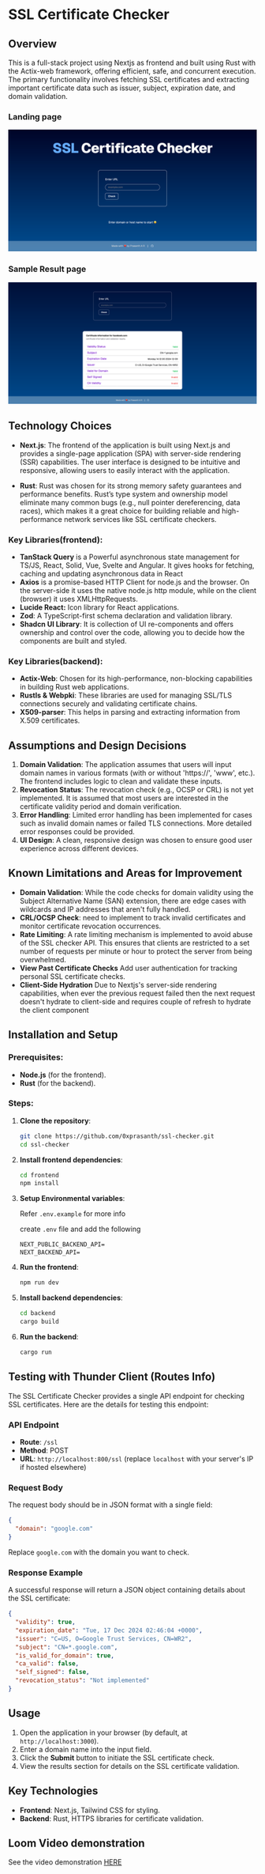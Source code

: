 # SSL Certificate Checker

## Overview

This is a full-stack project using Nextjs as frontend  and built using Rust with the Actix-web framework, offering efficient, safe, and concurrent execution. The primary functionality involves fetching SSL certificates and extracting important certificate data such as issuer, subject, expiration date, and domain validation.

### Landing page
![landing page](./public/images/landing.png)
### Sample Result page
![landing page](./public/images/result.png)

## Technology Choices
- **Next.js**: The frontend of the application is built using Next.js and provides a single-page application (SPA) with server-side rendering (SSR) capabilities. The user interface is designed to be intuitive and responsive, allowing users to easily interact with the application.

- **Rust**: Rust was chosen for its strong memory safety guarantees and performance benefits. Rust’s type system and ownership model eliminate many common bugs (e.g., null pointer dereferencing, data races), which makes it a great choice for building reliable and high-performance network services like SSL certificate checkers.
  


### Key Libraries(frontend):
- **TanStack Query** is a Powerful asynchronous state management for TS/JS, React, Solid, Vue, Svelte and Angular. It gives hooks for fetching, caching and updating asynchronous data in React
- **Axios** is a promise-based HTTP Client for node.js and the browser. On the server-side it uses the native node.js http module, while on the client (browser) it uses XMLHttpRequests.
- **Lucide React:** Icon library for React applications.
- **Zod**: A TypeScript-first schema declaration and validation library.
- **Shadcn UI Library**: It is collection of UI re-components and offers ownership and control over the code, allowing you to decide how the components are built and styled.

### Key Libraries(backend):
- **Actix-Web**: Chosen for its high-performance, non-blocking capabilities in building Rust web applications.
- **Rustls & Webpki**: These libraries are used for managing SSL/TLS connections securely and validating certificate chains.
- **X509-parser**: This helps in parsing and extracting information from X.509 certificates.

## Assumptions and Design Decisions

1. **Domain Validation**: The application assumes that users will input domain names in various formats (with or without 'https://', 'www', etc.). The frontend includes logic to clean and validate these inputs.
2. **Revocation Status**: The revocation check (e.g., OCSP or CRL) is not yet implemented. It is assumed that most users are interested in the certificate validity period and domain verification.
3. **Error Handling**: Limited error handling has been implemented for cases such as invalid domain names or failed TLS connections. More detailed error responses could be provided.
4. **UI Design**: A clean, responsive design was chosen to ensure good user experience across different devices. 


## Known Limitations and Areas for Improvement

- **Domain Validation**: While the code checks for domain validity using the Subject Alternative Name (SAN) extension, there are edge cases with wildcards and IP addresses that aren't fully handled.
- **CRL/OCSP Check**: need to implement to track invalid certificates and monitor certificate revocation occurrences.
- **Rate Limiting**: A rate limiting mechanism is implemented to avoid abuse of the SSL checker API. This ensures that clients are restricted to a set number of requests per minute or hour to protect the server from being overwhelmed.
- **View Past Certificate Checks** Add user authentication for tracking personal SSL certificate checks.
- **Client-Side Hydration** Due to Nextjs's server-side rendering capabilities, when ever the previous request failed then the next request doesn't hydrate to client-side and requires couple of refresh to hydrate the client component

## Installation and Setup

### Prerequisites:
- **Node.js** (for the frontend).
- **Rust** (for the backend).

### Steps:
1. **Clone the repository**:
   ```bash
   git clone https://github.com/0xprasanth/ssl-checker.git
   cd ssl-checker
   ```

2. **Install frontend dependencies**:
   ```bash
   cd frontend
   npm install
   ```
3. **Setup Environmental variables**:
    
    Refer `.env.example` for more info

    create `.env` file and add the following
   ```
   NEXT_PUBLIC_BACKEND_API=
   NEXT_BACKEND_API=
   ```

4. **Run the frontend**:
   ```bash
   npm run dev
   ```

5. **Install backend dependencies**:
   ```bash
   cd backend
   cargo build
   ```

6. **Run the backend**:
   ```bash
   cargo run
   ```


## Testing with Thunder Client (Routes Info)

The SSL Certificate Checker provides a single API endpoint for checking SSL certificates. Here are the details for testing this endpoint:

### API Endpoint

- **Route**: `/ssl`
- **Method**: POST
- **URL**: `http://localhost:800/ssl` (replace `localhost` with your server's IP if hosted elsewhere)

### Request Body

The request body should be in JSON format with a single field:

```json
{
  "domain": "google.com"
}
```

Replace `google.com` with the domain you want to check.

### Response Example

A successful response will return a JSON object containing details about the SSL certificate:

```json
{
  "validity": true,
  "expiration_date": "Tue, 17 Dec 2024 02:46:04 +0000",
  "issuer": "C=US, O=Google Trust Services, CN=WR2",
  "subject": "CN=*.google.com",
  "is_valid_for_domain": true,
  "ca_valid": false,
  "self_signed": false,
  "revocation_status": "Not implemented"
}
```

## Usage

1. Open the application in your browser (by default, at `http://localhost:3000`).
2. Enter a domain name into the input field.
3. Click the **Submit** button to initiate the SSL certificate check.
4. View the results section for details on the SSL certificate validation.

## Key Technologies

- **Frontend**: Next.js, Tailwind CSS for styling.
- **Backend**: Rust, HTTPS libraries for certificate validation.

## Loom Video demonstration

See the video demonstration [HERE](https://www.loom.com/share/2bcbc6a39408475291823d6aa6c4d355?sid=d03a623e-f997-48b5-8a26-255ccd8c668a)
